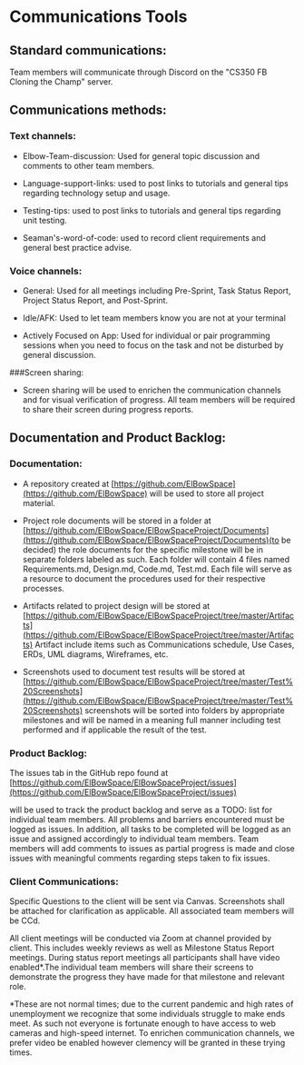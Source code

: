 # Communications Tools

## Standard communications:

Team members will communicate through Discord on the &quot;CS350 FB Cloning the Champ&quot; server.

## Communications methods:

### Text channels:

* Elbow-Team-discussion: Used for general topic discussion and comments to other team members.

* Language-support-links: used to post links to tutorials and general tips regarding technology setup and usage.

* Testing-tips: used to post links to tutorials and general tips regarding unit testing.

* Seaman&#39;s-word-of-code: used to record client requirements and general best practice advise.

### Voice channels:

* General: Used for all meetings including Pre-Sprint, Task Status Report, Project Status Report, and Post-Sprint.

* Idle/AFK: Used to let team members know you are not at your terminal

* Actively Focused on App: Used for individual or pair programming sessions when you need to focus on the task and not be disturbed by general discussion.

###Screen sharing:

* Screen sharing will be used to enrichen the communication channels and for visual verification of progress. All team members will be required to share their screen during progress reports.

## Documentation and Product Backlog:

### Documentation:

* A repository created at [https://github.com/ElBowSpace](https://github.com/ElBowSpace) will be used to store all project material.

* Project role documents will be stored in a folder at [https://github.com/ElBowSpace/ElBowSpaceProject/Documents](https://github.com/ElBowSpace/ElBowSpaceProject/Documents)(to be decided) the role documents for the specific milestone will be in separate folders labeled as such. Each folder will contain 4 files named Requirements.md, Design.md, Code.md, Test.md. Each file will serve as a resource to document the procedures used for their respective processes.

* Artifacts related to project design will be stored at [https://github.com/ElBowSpace/ElBowSpaceProject/tree/master/Artifacts](https://github.com/ElBowSpace/ElBowSpaceProject/tree/master/Artifacts) Artifact include items such as Communications schedule, Use Cases, ERDs, UML diagrams, Wireframes, etc.

* Screenshots used to document test results will be stored at     [https://github.com/ElBowSpace/ElBowSpaceProject/tree/master/Test%20Screenshots](https://github.com/ElBowSpace/ElBowSpaceProject/tree/master/Test%20Screenshots) screenshots will be sorted into folders by appropriate milestones and will be named in a meaning full manner including test performed and if applicable the result of the test.

### Product Backlog:

The issues tab in the GitHub repo found at [https://github.com/ElBowSpace/ElBowSpaceProject/issues](https://github.com/ElBowSpace/ElBowSpaceProject/issues)

will be used to track the product backlog and serve as a TODO: list for individual team members. All problems and barriers encountered must be logged as issues. In addition, all tasks to be completed will be logged as an issue and assigned accordingly to individual team members. Team members will add comments to issues as partial progress is made and close issues with meaningful comments regarding steps taken to fix issues.

### Client Communications:

Specific Questions to the client will be sent via Canvas. Screenshots shall be attached for clarification as applicable. All associated team members will be CCd.

All client meetings will be conducted via Zoom at channel provided by client. This includes weekly reviews as well as Milestone Status Report meetings. During status report meetings all participants shall have video enabled\*.The individual team members will share their screens to demonstrate the progress they have made for that milestone and relevant role.

\*These are not normal times; due to the current pandemic and high rates of unemployment we recognize that some individuals struggle to make ends meet. As such not everyone is fortunate enough to have access to web cameras and high-speed internet. To enrichen communication channels, we prefer video be enabled however clemency will be granted in these trying times.